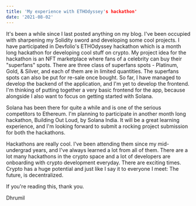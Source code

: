 ```yaml
---
title: 'My experience with ETHOdyssey's hackathon'
date: '2021-08-02'
---
```


It's been a while since I last posted anything on my blog. I've been occupied with sharpening my Solidity sword and developing some cool projects. I have participated in Devfolio's ETHOdyssey hackathon which is a month long hackathon for developing cool stuff on crypto. My project idea for the hackathon is an NFT marketplace where fans of a celebrity can buy their "superfans" spots. There are three class of superfans spots - Platinum, Gold, & Silver, and each of them are in limited quantities. The superfans spots can also be put for re-sale once bought. So far, I have managed to develop the backend of the application, and I'm yet to develop the frontend. I'm thinking of putting together a very basic frontend for the app, because alongside I also want to focus on getting started with Solana.


Solana has been there for quite a while and is one of the serious competitors to Ethereum. I'm planning to participate in another month long hackathon, Building Out Loud, by Solana India. It will be a great learning experience, and I'm looking forward to submit a rocking project submission for both the hackathons.

Hackathons are really cool. I've been attending them since my mid-undergrad years, and I've always learned a lot from all of them. There are a lot many hackathons in the crypto space and a lot of developers are onboarding with crypto development everyday. There are exciting times. Crypto has a huge potential and just like I say it to everyone I meet: The future, is decentralized.


If you're reading this, thank you. 

Dhrumil